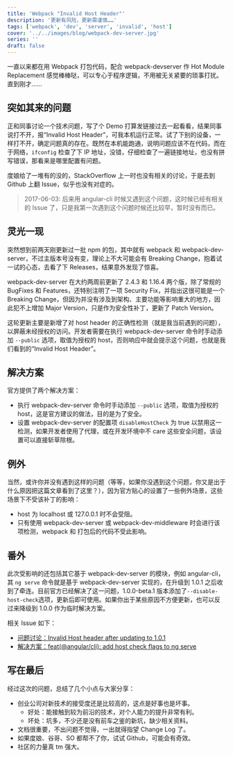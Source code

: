 ```yaml
---
title: 'Webpack "Invalid Host Header"'
description: '更新有风险，更新需谨慎……'
tags: ['webpack', 'dev', 'server', 'invalid', 'host']
cover: '../../images/blog/webpack-dev-server.jpg'
series: ''
draft: false
---
```


一直以来都在用 Webpack 打包代码，配合 webpack-devserver 作 Hot Module Replacement 感觉棒棒哒，可以专心于程序逻辑，不用被无关紧要的琐事打扰。直到刚才……

## 突如其来的问题

正和同事讨论一个技术问题，写了个 Demo 打算发链接过去一起看看，结果同事说打不开，报“Invalid Host Header”，可我本机运行正常。试了下别的设备，一样打不开，确定问题真的存在。既然在本机能跑通，说明问题应该不在代码，而在于网络，`ifconfig` 检查了下 IP 地址，没错，仔细检查了一遍链接地址，也没有拼写错误，那看来是哪里配置有问题。

度娘给了一堆有的没的，StackOverflow 上一时也没有相关的讨论，于是去到 Github 上翻 Issue，似乎也没有对症的。

> 2017-06-03: 后来用 angular-cli 时候又遇到这个问题，这时候已经有相关的 Issue 了，只是我第一次遇到这个问题时候还比较早，暂时没有而已。

## 灵光一现

突然想到前两天刚更新过一批 npm 的包，其中就有 webpack 和 webpack-dev-server，不过主版本号没有变，理论上不大可能会有 Breaking Change，抱着试一试的心态，去看了下 Releases，结果意外发现了惊喜。

webpack-dev-server 在大约两周前更新了 2.4.3 和 1.16.4 两个版，除了常规的 BugFixes 和 Features，还特别注明了一项 Security Fix，并指出这很可能是一个 Breaking Change，但因为并没有涉及到架构、主要功能等影响重大的地方，因此犯不上增加 Major Version，只是作为安全性补丁，更新了 Patch Version。

这轮更新主要是新增了对 host header 的正确性检测（就是我当前遇到的问题），以屏蔽未经授权的访问。开发者需要在执行 webpack-dev-server 命令时手动添加 `--public` 选项，取值为授权的 host，否则响应中就会提示这个问题，也就是我们看到的“Invalid Host Header”。

## 解决方案

官方提供了两个解决方案：

- 执行 webpack-dev-server 命令时手动添加 `--public` 选项，取值为授权的 host，这是官方建议的做法，目的是为了安全。
- 设置 webpack-dev-server 的配置项 `disableHostCheck` 为 true 以禁用这一检测，如果开发者使用了代理，或在开发环境中不 care 这些安全问题，该设置可以直接斩草除根。

## 例外

当然，或许你并没有遇到这样的问题（等等，如果你没遇到这个问题，你又是出于什么原因把这篇文章看到了这里？），因为官方贴心的设置了一些例外场景，这些场景下不受该补丁的影响：

- host 为 localhost 或 127.0.0.1 时不会受阻。
- 只有使用 webpack-dev-server 或 webpack-dev-middleware 时会进行该项检测，webpack 和 打包后的代码不受此影响。

## 番外

此次受影响的还包括其它基于 webpack-dev-server 的模块，例如 angular-cli，其 `ng serve` 命令就是基于 webpack-dev-server 实现的，在升级到 1.0.1 之后收到了牵连。目前官方已经解决了这一问题，1.0.0-beta.1 版本添加了`--disable-host-check`选项，更新后即可使用。如果你出于某些原因不方便更新，也可以反过来降级到 1.0.0 作为临时解决方案。

相关 Issue 如下：
- <a href="https://github.com/angular/angular-cli/issues/6070">问题讨论：Invalid Host header after updating to 1.0.1</a>
- <a href="https://github.com/angular/angular-cli/issues/6173">解决方案：feat(@angular/cli): add host check flags to ng serve</a>

## 写在最后

经过这次的问题，总结了几个小点与大家分享：
- 创业公司对新技术的接受度还是比较高的，这点是好事也是坏事。
  - 好处：能接触到较为前沿的技术，对个人能力的提升非常有利。
  - 坏处：坑多，不少还是没有前车之鉴的新坑，缺少相关资料。
- 文档很重要，不出问题不觉得，一出就得指望 Change Log 了。
- 如果度娘、谷哥、SO 都帮不了你，试试 Github，可能会有奇效。
- 社区的力量真 tm 强大。